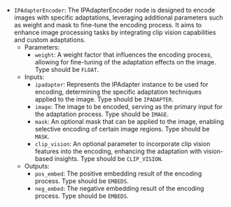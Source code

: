 - `IPAdapterEncoder`: The IPAdapterEncoder node is designed to encode images with specific adaptations, leveraging additional parameters such as weight and mask to fine-tune the encoding process. It aims to enhance image processing tasks by integrating clip vision capabilities and custom adaptations.
    - Parameters:
        - `weight`: A weight factor that influences the encoding process, allowing for fine-tuning of the adaptation effects on the image. Type should be `FLOAT`.
    - Inputs:
        - `ipadapter`: Represents the IPAdapter instance to be used for encoding, determining the specific adaptation techniques applied to the image. Type should be `IPADAPTER`.
        - `image`: The image to be encoded, serving as the primary input for the adaptation process. Type should be `IMAGE`.
        - `mask`: An optional mask that can be applied to the image, enabling selective encoding of certain image regions. Type should be `MASK`.
        - `clip_vision`: An optional parameter to incorporate clip vision features into the encoding, enhancing the adaptation with vision-based insights. Type should be `CLIP_VISION`.
    - Outputs:
        - `pos_embed`: The positive embedding result of the encoding process. Type should be `EMBEDS`.
        - `neg_embed`: The negative embedding result of the encoding process. Type should be `EMBEDS`.
